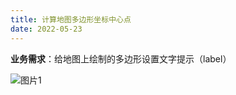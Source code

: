 ```yaml
---
title: 计算地图多边形坐标中心点
date: 2022-05-23
---
```


**业务需求**：给地图上绘制的多边形设置文字提示（label）

![图片1](./img/map.png "vue官网logo")